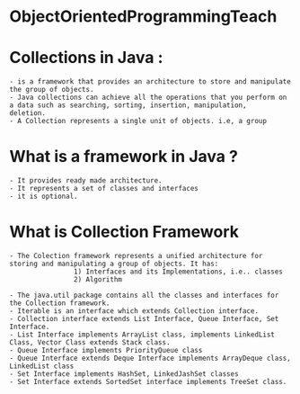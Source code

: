 # ObjectOrientedProgrammingTeach

# Collections in Java : 
     
    - is a framework that provides an architecture to store and manipulate the group of objects.
    - Java collections can achieve all the operations that you perform on a data such as searching, sorting, insertion, manipulation,           deletion.
    - A Collection represents a single unit of objects. i.e, a group
    
# What is a framework in Java ?
    
    - It provides ready made architecture.
    - It represents a set of classes and interfaces
    - it is optional.
  
# What is Collection Framework

    - The Colection framework represents a unified architecture for storing and manipulating a group of objects. It has:
                    1) Interfaces and its Implementations, i.e.. classes
                    2) Algorithm
    
    - The java.util package contains all the classes and interfaces for the Collection framework.
    - Iterable is an interface which extends Collection interface.
    - Collection interface extends List Interface, Queue Interface, Set Interface.
    - List Interface implements ArrayList class, implements LinkedList Class, Vector Class extends Stack class.
    - Queue Interface implements PriorityQueue class
    - Queue Interface extends Deque Interface implements ArrayDeque class, LinkedList class
    - Set Interface implements HashSet, LinkedJashSet classes
    - Set Interface extends SortedSet interface implements TreeSet class.
